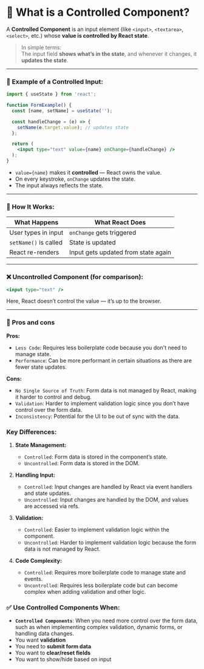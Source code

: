 # 🔹 What is a Controlled Component?

A **Controlled Component** is an input element (like `<input>`, `<textarea>`, `<select>`, etc.) whose **value is controlled by React state**.

> In simple terms:  
> The input field **shows what’s in the state**, and whenever it changes, it **updates the state**.

---

### 🔧 Example of a Controlled Input:

```jsx
import { useState } from 'react';

function FormExample() {
  const [name, setName] = useState('');

  const handleChange = (e) => {
    setName(e.target.value); // updates state
  };

  return (
    <input type="text" value={name} onChange={handleChange} />
  );
}
```

- `value={name}` makes it **controlled** — React owns the value.
- On every keystroke, `onChange` updates the state.
- The input always reflects the state.

---

### 🔄 How It Works:
| What Happens         | What React Does                     |
|----------------------|--------------------------------------|
| User types in input  | `onChange` gets triggered            |
| `setName()` is called| State is updated                     |
| React re-renders     | Input gets updated from state again  |

---

### ❌ Uncontrolled Component (for comparison):

```jsx
<input type="text" />
```

Here, React doesn’t control the value — it’s up to the browser.

---

### 🔹 Pros and cons

**Pros:**

- `Less Code`: Requires less boilerplate code because you don't need to manage state.
- `Performance`: Can be more performant in certain situations as there are fewer state updates.

**Cons:**

- `No Single Source of Truth`: Form data is not managed by React, making it harder to control and debug.
- `Validation`: Harder to implement validation logic since you don’t have control over the form data.
- `Inconsistency`: Potential for the UI to be out of sync with the data.

### Key Differences:

1. **State Management:**

   - `Controlled`: Form data is stored in the component’s state.
   - `Uncontrolled`: Form data is stored in the DOM.

2. **Handling Input:**

   - `Controlled`: Input changes are handled by React via event handlers and state updates.
   - `Uncontrolled`: Input changes are handled by the DOM, and values are accessed via refs.

3. **Validation:**

   - `Controlled`: Easier to implement validation logic within the component.
   - `Uncontrolled`: Harder to implement validation logic because the form data is not managed by React.

4. **Code Complexity:**

   - `Controlled`: Requires more boilerplate code to manage state and events.
   - `Uncontrolled`: Requires less boilerplate code but can become complex when adding validation and other logic.

### ✅ Use Controlled Components When:

- **`Controlled Components`**: When you need more control over the form data, such as when implementing complex validation, dynamic forms, or handling data changes.
- You want **validation**
- You need to **submit form data**
- You want to **clear/reset fields**
- You want to show/hide based on input

